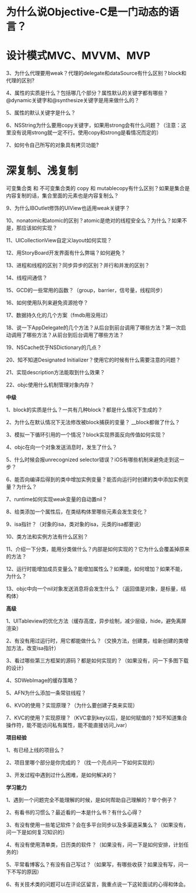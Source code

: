 # 为什么说Objective-C是一门动态的语言？



# 设计模式MVC、MVVM、MVP



3、为什么代理要用weak？代理的delegate和dataSource有什么区别？block和代理的区别?

4、属性的实质是什么？包括哪几个部分？属性默认的关键字都有哪些？@dynamic关键字和@synthesize关键字是用来做什么的？

5、属性的默认关键字是什么？

6、NSString为什么要用copy关键字，如果用strong会有什么问题？（注意：这里没有说用strong就一定不行。使用copy和strong是看情况而定的）

7、如何令自己所写的对象具有拷贝功能?



# 深复制、浅复制



可变集合类 和 不可变集合类的 copy 和 mutablecopy有什么区别？如果是集合是内容复制的话，集合里面的元素也是内容复制么？

9、为什么IBOutlet修饰的UIView也适用weak关键字？

10、nonatomic和atomic的区别？atomic是绝对的线程安全么？为什么？如果不是，那应该如何实现？

11、UICollectionView自定义layout如何实现？

12、用StoryBoard开发界面有什么弊端？如何避免？

13、进程和线程的区别？同步异步的区别？并行和并发的区别？

14、线程间通信？

15、GCD的一些常用的函数？（group，barrier，信号量，线程同步）

16、如何使用队列来避免资源抢夺？

17、数据持久化的几个方案（fmdb用没用过）

18、说一下AppDelegate的几个方法？从后台到前台调用了哪些方法？第一次启动调用了哪些方法？从前台到后台调用了哪些方法？

19、NSCache优于NSDictionary的几点？

20、知不知道Designated Initializer？使用它的时候有什么需要注意的问题？

21、实现description方法能取到什么效果？

22、objc使用什么机制管理对象内存？

**中级**

1、block的实质是什么？一共有几种block？都是什么情况下生成的？

2、为什么在默认情况下无法修改被block捕获的变量？ __block都做了什么？

3、模拟一下循环引用的一个情况？block实现界面反向传值如何实现？

4、objc在向一个对象发送消息时，发生了什么？

5、什么时候会报unrecognized selector错误？iOS有哪些机制来避免走到这一步？

6、能否向编译后得到的类中增加实例变量？能否向运行时创建的类中添加实例变量？为什么？

7、runtime如何实现weak变量的自动置nil？

8、给类添加一个属性后，在类结构体里哪些元素会发生变化？

9、isa指针？（对象的isa，类对象的isa，元类的isa都要说）

10、类方法和实例方法有什么区别？

11、介绍一下分类，能用分类做什么？内部是如何实现的？它为什么会覆盖掉原来的方法？

12、运行时能增加成员变量么？能增加属性么？如果能，如何增加？如果不能，为什么？

13、objc中向一个nil对象发送消息将会发生什么？（返回值是对象，是标量，结构体）

**高级** 

1、UITableview的优化方法（缓存高度，异步绘制，减少层级，hide，避免离屏渲染）

2、有没有用过运行时，用它都能做什么？（交换方法，创建类，给新创建的类增加方法，改变isa指针）

3、看过哪些第三方框架的源码？都是如何实现的？（如果没有，问一下多图下载的设计）

4、SDWebImage的缓存策略？

5、AFN为什么添加一条常驻线程？

6、KVO的使用？实现原理？（为什么要创建子类来实现）

7、KVC的使用？实现原理？（KVC拿到key以后，是如何赋值的？知不知道集合操作符，能不能访问私有属性，能不能直接访问_ivar）

**项目经验** 

1、有已经上线的项目么？

2、项目里哪个部分是你完成的？（找一个亮点问一下如何实现的）

3、开发过程中遇到过什么困难，是如何解决的？

**学习能力** 

1、遇到一个问题完全不能理解的时候，是如何帮助自己理解的？举个例子？

2、有看书的习惯么？最近看的一本是什么书？有什么心得？

3、有没有使用一些笔记软件？会在多平台同步以及多渠道采集么？（如果没有，问一下是如何复习知识的）

4、有没有使用清单类，日历类的软件？（如果没有，问一下是如何安排，计划任务的）

5、平常看博客么？有没有自己写过？（如果写，有哪些收获？如果没有写，问一下不写的原因）

6、有关技术类的问题可以在评论区留言，我重点说一下这轮面试的心得和体会。